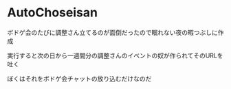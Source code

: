 # AutoChoseisan
ボドゲ会のたびに調整さん立てるのが面倒だったので眠れない夜の暇つぶしに作成

実行すると次の日から一週間分の調整さんのイベントの奴が作られてそのURLを吐く

ぼくはそれをボドゲ会チャットの放り込むだけなのだ
